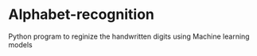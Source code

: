 # Alphabet-recognition

Python program to reginize the handwritten digits using Machine learning models
